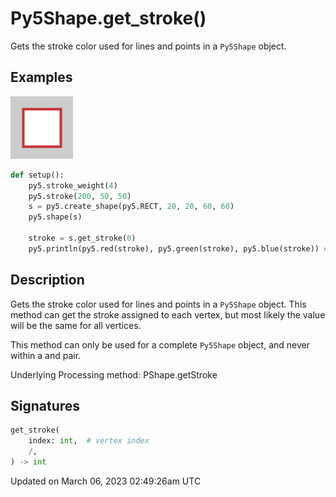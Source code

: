 # Py5Shape.get_stroke()

Gets the stroke color used for lines and points in a `Py5Shape` object.

## Examples

<div class="example-table">

<div class="example-row"><div class="example-cell-image">

![example picture for get_stroke()](/images/reference/Py5Shape_get_stroke_0.png)

</div><div class="example-cell-code">

```python
def setup():
    py5.stroke_weight(4)
    py5.stroke(200, 50, 50)
    s = py5.create_shape(py5.RECT, 20, 20, 60, 60)
    py5.shape(s)

    stroke = s.get_stroke(0)
    py5.println(py5.red(stroke), py5.green(stroke), py5.blue(stroke)) # 200, 50, 50
```

</div></div>

</div>

## Description

Gets the stroke color used for lines and points in a `Py5Shape` object. This method can get the stroke assigned to each vertex, but most likely the value will be the same for all vertices.

This method can only be used for a complete `Py5Shape` object, and never within a [](py5shape_begin_shape) and [](py5shape_end_shape) pair.

Underlying Processing method: PShape.getStroke

## Signatures

```python
get_stroke(
    index: int,  # vertex index
    /,
) -> int
```

Updated on March 06, 2023 02:49:26am UTC
